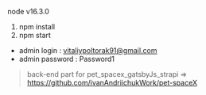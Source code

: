 node v16.3.0

1. npm install
2. npm start

 * admin login : vitaliypoltorak91@gmail.com
 * admin password : Password1

>back-end part for pet_spacex_gatsbyJs_strapi => https://github.com/ivanAndriichukWork/pet-spaceX
